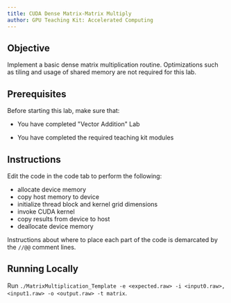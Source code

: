 ```yaml
---
title: CUDA Dense Matrix-Matrix Multiply
author: GPU Teaching Kit: Accelerated Computing
---
```



## Objective

Implement a basic dense matrix multiplication routine. Optimizations such
as tiling and usage of shared memory are not required for this lab.

## Prerequisites

Before starting this lab, make sure that:

* You have completed "Vector Addition" Lab

* You have completed the required teaching kit modules

## Instructions

Edit the code in the code tab to perform the following:

- allocate device memory
- copy host memory to device
- initialize thread block and kernel grid dimensions
- invoke CUDA kernel
- copy results from device to host
- deallocate device memory

Instructions about where to place each part of the code is
demarcated by the `//@@` comment lines.

## Running Locally

Run `./MatrixMultiplication_Template -e <expected.raw> -i <input0.raw>,<input1.raw> -o <output.raw> -t matrix`.
